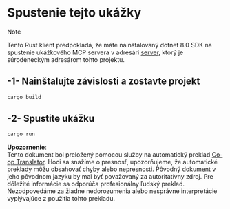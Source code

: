 <!--
CO_OP_TRANSLATOR_METADATA:
{
  "original_hash": "e3813a6ea19657d0cff0c2d1a1ffd324",
  "translation_date": "2025-08-18T19:07:04+00:00",
  "source_file": "03-GettingStarted/02-client/solution/rust/README.md",
  "language_code": "sk"
}
-->
# Spustenie tejto ukážky

> [!NOTE]
> Tento Rust klient predpokladá, že máte nainštalovaný dotnet 8.0 SDK na spustenie ukážkového MCP servera v adresári [server](../../../../../../03-GettingStarted/02-client/solution/server), ktorý je súrodeneckým adresárom tohto projektu.

## -1- Nainštalujte závislosti a zostavte projekt

```bash
cargo build
```

## -2- Spustite ukážku

```bash
cargo run
```

**Upozornenie**:  
Tento dokument bol preložený pomocou služby na automatický preklad [Co-op Translator](https://github.com/Azure/co-op-translator). Hoci sa snažíme o presnosť, upozorňujeme, že automatické preklady môžu obsahovať chyby alebo nepresnosti. Pôvodný dokument v jeho pôvodnom jazyku by mal byť považovaný za autoritatívny zdroj. Pre dôležité informácie sa odporúča profesionálny ľudský preklad. Nezodpovedáme za žiadne nedorozumenia alebo nesprávne interpretácie vyplývajúce z použitia tohto prekladu.